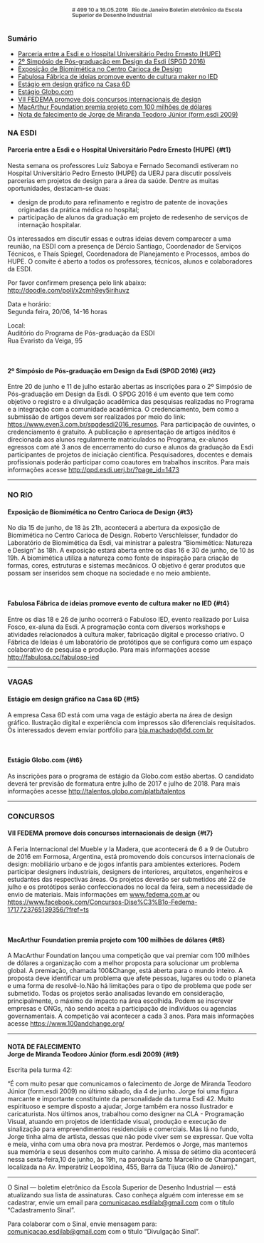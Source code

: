 <!--
---
title: sinal 499 - Esdi
-->
<div style="  width:40em;max-width: 40em;margin: 0 auto;" markdown=1>

<div style="background:url(img/selo.png) no-repeat;line-height:1em;font-size:0.85em;font-weight:bold;color:#555;padding: 0 0 0 145px;margin:0 0 3em 0;" markdown="1">
# 499
10 a 16.05.2016   Rio de Janeiro   
Boletim eletrônico da Escola Superior de Desenho Industrial
</div>


### Sumário

  * [Parceria entre a Esdi e o Hospital Universitário Pedro Ernesto (HUPE)](#t1)
  * [2º Simpósio de Pós-graduação em Design da Esdi (SPGD 2016) ](#t2)
  * [Exposição de Biomimética no Centro Carioca de Design](#t3)
  * [Fabulosa Fábrica de ideias promove evento de cultura maker no IED](#t4)
  * [Estágio em design gráfico na Casa 6D](#t5)
  * [Estágio Globo.com](#t6)
  * [VII FEDEMA promove dois concursos internacionais de design](#t7)
  * [MacArthur Foundation premia projeto com 100 milhões de dólares ](#t8)
  * [Nota de falecimento de Jorge de Miranda Teodoro Júnior (form.esdi 2009)](#t9)


### NA ESDI

#### Parceria entre a Esdi e o Hospital Universitário Pedro Ernesto (HUPE) {#t1}

Nesta semana os professores Luiz Saboya e Fernado Secomandi estiveram no Hospital Universitário Pedro Ernesto (HUPE) da UERJ para discutir possíveis parcerias em projetos de design para a área da saúde. Dentre as muitas oportunidades, destacam-se duas:

  * design de produto para refinamento e registro de patente de inovações originadas da prática médica no hospital;
  * participação de alunos da graduação em projeto de redesenho de serviços de internação hospitalar.

Os interessados em discutir essas e outras ideias devem comparecer a uma reunião, na ESDI com a presença de Dércio Santiago, Coordenador de Serviços Técnicos, e Thaís Spiegel, Coordenadora de Planejamento e Processos, ambos do HUPE. O convite é aberto a todos os professores, técnicos, alunos e colaboradores da ESDI. 

Por favor confirmem presença pelo link abaixo:    
http://doodle.com/poll/x2cmh9ey5irihuvz

Data e horário:   
Segunda feira, 20/06, 14-16 horas

Local:   
Auditório do Programa de Pós-graduação da ESDI   
Rua Evaristo da Veiga, 95

 

#### 2º Simpósio de Pós-graduação em Design da Esdi (SPGD 2016) {#t2}

Entre 20 de junho e 11 de julho estarão abertas as inscrições para o 2º Simpósio de Pós-graduação em Design da Esdi. O SPDG 2016 é um evento que tem como objetivo o registro e a divulgação acadêmica das pesquisas realizadas no Programa e a integração com a comunidade acadêmica. O credenciamento, bem como a submissão de artigos devem ser realizados por meio do link: https://www.even3.com.br/spgdesdi2016_resumos. Para participação de ouvintes, o credenciamento é gratuito. A publicação e apresentação de artigos inéditos é direcionada aos alunos regularmente matriculados no Programa, ex-alunos egressos com até 3 anos de encerramento do curso e alunos da graduação da Esdi participantes de projetos de iniciação científica. Pesquisadores, docentes e demais profissionais poderão participar como coautores em trabalhos inscritos. Para mais informações acesse http://ppd.esdi.uerj.br/?page_id=1473

---

### NO RIO 

#### Exposição de Biomimética no Centro Carioca de Design {#t3}

No dia 15 de junho, de 18 às 21h, acontecerá a abertura da exposição de Biomimética no Centro Carioca de Design. Roberto Verschleisser, fundador do Laboratório de Biomimética da Esdi, vai ministrar a palestra “Biomimética: Natureza e Design” às 18h. A exposição estará aberta entre os dias 16 e 30 de junho, de 10 às 19h. A biomimética utiliza a natureza como fonte de inspiração para criação de formas, cores, estruturas e sistemas mecânicos. O objetivo é gerar produtos que possam ser inseridos sem choque na sociedade e no meio ambiente.

 

#### Fabulosa Fábrica de ideias promove evento de cultura maker no IED {#t4}

Entre os dias 18 e 26 de junho ocorrerá o Fabuloso IED, evento realizado por Luisa Fosco, ex-aluna da Esdi. A programação conta com diversos workshops e atividades relacionados à cultura maker, fabricação digital e processo criativo. O Fábrica de Ideias é um laboratório de protótipos que se configura como um espaço colaborativo de pesquisa e produção. Para mais informações acesse http://fabulosa.cc/fabuloso-ied

- - -

### VAGAS

#### Estágio em design gráfico na Casa 6D {#t5}

A empresa Casa 6D está com uma vaga de estágio aberta na área de design gráfico. Ilustração digital e experiência com impressos são diferenciais requisitados. Os interessados devem enviar portfólio para bia.machado@6d.com.br

 

#### Estágio Globo.com {#t6}

As inscrições para o programa de estágio da Globo.com estão abertas. O candidato deverá ter previsão de formatura entre julho de 2017 e julho de 2018. Para mais informações acesse http://talentos.globo.com/platb/talentos 

- - -

### CONCURSOS

#### VII FEDEMA promove dois concursos internacionais de design {#t7}

A Feria Internacional del Mueble y la Madera, que acontecerá de 6 a 9 de Outubro de 2016 em Formosa, Argentina, está promovendo dois concursos internacionais de design: mobiliário urbano e de jogos infantis para ambientes exteriores. Podem participar designers industriais, designers de interiores, arquitetos, engenheiros e estudantes das respectivas áreas. Os projetos deverão ser submetidos até 22 de julho e os protótipos serão confeccionados no local da feira, sem a necessidade de envio de materiais. Mais informações em www.fedema.com.ar ou https://www.facebook.com/Concursos-Dise%C3%B1o-Fedema-1717723765139356/?fref=ts 

 


#### MacArthur Foundation premia projeto com 100 milhões de dólares  {#t8}

A MacArthur Foundation lançou uma competição que vai premiar com 100 milhões de dólares a organização com a melhor proposta para solucionar um problema global. A premiação, chamada 100&Change, está aberta para o mundo inteiro. A proposta deve identificar um problema que afete pessoas, lugares ou todo o planeta e uma forma de resolvê-lo.Não há limitações para o tipo de problema que pode ser submetido. Todas os projetos serão analisadas levando em consideração, principalmente, o máximo de impacto na área escolhida. Podem se inscrever empresas e ONGs, não sendo aceita a participação de indivíduos ou agencias governamentais. A competição vai acontecer a cada 3 anos. Para mais informações acesse https://www.100andchange.org/ 

- - -

#### NOTA DE FALECIMENTO <br />Jorge de Miranda Teodoro Júnior (form.esdi 2009) {#t9}

Escrita pela turma 42: 

“É com muito pesar que comunicamos o falecimento de Jorge de Miranda Teodoro Júnior (form.esdi 2009) no último sábado, dia 4 de junho. Jorge foi uma figura marcante e importante constituinte da personalidade da turma Esdi 42. Muito espirituoso e sempre disposto a ajudar, Jorge também era nosso ilustrador e caricaturista. Nos últimos anos, trabalhou como designer na CLA - Programação Visual, atuando em projetos de identidade visual, produção e execução de sinalização para empreendimentos residenciais e comerciais. Mas lá no fundo, Jorge tinha alma de artista, dessas que não pode viver sem se expressar. Que volta e meia, vinha com uma obra nova pra mostrar. Perdemos o Jorge, mas mantemos sua memória e seus desenhos com muito carinho. A missa de sétimo dia acontecerá nessa sexta-feira,10 de junho, às 19h, na paróquia Santo Marcelino de Champangart, localizada na Av. Imperatriz Leopoldina, 455, Barra da Tijuca (Rio de Janeiro)." 

- - -

O Sinal — boletim eletrônico da Escola Superior de Desenho Industrial — está atualizando sua lista de assinaturas. Caso conheça alguém com interesse em se cadastrar, envie um email para comunicacao.esdilab@gmail.com com o título “Cadastramento Sinal”. 

Para colaborar com o Sinal, envie mensagem para: comunicacao.esdilab@gmail.com com o título “Divulgação Sinal”.

</div>

<img src="img/selo.png" style="display:none;opacity:0;width:0;height:0;" />